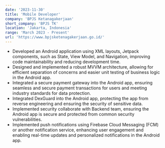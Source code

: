 ```yaml
---
date: '2023-11-30'
title: 'Mobile Developer'
company: 'BPJS Ketanagakerjaan'
short_company: 'BPJS TK'
location: 'Jakarta, Indonesia'
range: 'March 2023 - Present'
url: 'https://www.bpjsketenagakerjaan.go.id/'
---
```


- Developed an Android application using XML layouts, Jetpack components, such as State, View Model, and Navigation, improving code maintainability and reducing development time.
- Designed and implemented a robust MVVM architecture, allowing for efficient separation of concerns and easier unit testing of business logic in the Android app.
- Integrated a secure payment gateway into the Android app, ensuring seamless and secure payment transactions for users and meeting industry standards for data protection.
- Integrated DexGuard into the Android app, protecting the app from reverse engineering and ensuring the security of sensitive data.
- Implemented security collaborate with Backend team, ensuring the Android app is secure and protected from common security vulnerabilities.
- Implemented push notifications using Firebase Cloud Messaging (FCM) or another notification service, enhancing user engagement and enabling real-time updates and personalized notifications in the Android app.
